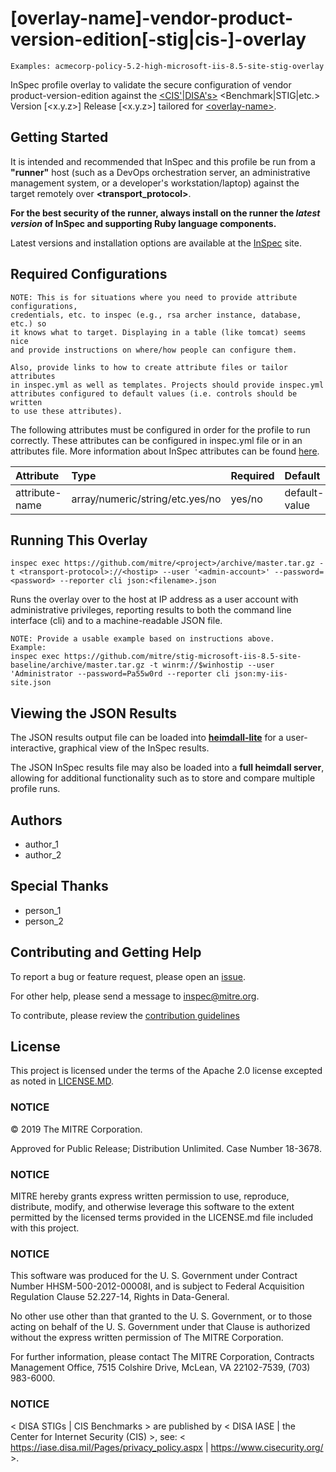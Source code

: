 # [overlay-name]-vendor-product-version-edition[-stig|cis-]-overlay

    Examples: acmecorp-policy-5.2-high-microsoft-iis-8.5-site-stig-overlay

InSpec profile overlay to validate the secure configuration of vendor product-version-edition against the [\<CIS'|DISA's\>](http://linktoguide) \<Benchmark|STIG|etc.\> Version [\<x.y.z\>] Release [\<x.y.z\>] tailored for [\<overlay-name>](http://linktooverlayguide).

## Getting Started  
It is intended and recommended that InSpec and this profile be run from a __"runner"__ host (such as a DevOps orchestration server, an administrative management system, or a developer's workstation/laptop) against the target remotely over __<transport_protocol>__.
    
__For the best security of the runner, always install on the runner the _latest version_ of InSpec and supporting Ruby language components.__ 

Latest versions and installation options are available at the [InSpec](http://inspec.io/) site.

## Required Configurations
    NOTE: This is for situations where you need to provide attribute configurations, 
    credentials, etc. to inspec (e.g., rsa archer instance, database, etc.) so 
    it knows what to target. Displaying in a table (like tomcat) seems nice 
    and provide instructions on where/how people can configure them.

    Also, provide links to how to create attribute files or tailor attributes 
    in inspec.yml as well as templates. Projects should provide inspec.yml 
    attributes configured to default values (i.e. controls should be written 
    to use these attributes).
The following attributes must be configured in order for the profile to run correctly. These attributes can be configured in inspec.yml file or in an attributes file. More information about InSpec attributes can be found [here](https://www.inspec.io/docs/reference/profiles/).
    
| Attribute      | Type                            | Required | Default        | Description               |
| :---           | :---                            | :---     | :---           | :---                      |
| attribute-name | array/numeric/string/etc.yes/no | yes/no   | default-value  | Description of attribute. |

## Running This Overlay

    inspec exec https://github.com/mitre/<project>/archive/master.tar.gz -t <transport-protocol>://<hostip> --user '<admin-account>' --password=<password> --reporter cli json:<filename>.json

Runs the overlay over <transport-protocol> to the host at IP address <hostip> as a user account with administrative privileges, reporting results to both the command line interface (cli) and to a machine-readable JSON file. 

    NOTE: Provide a usable example based on instructions above. 
    Example:
    inspec exec https://github.com/mitre/stig-microsoft-iis-8.5-site-baseline/archive/master.tar.gz -t winrm://$winhostip --user 'Administrator --password=Pa55w0rd --reporter cli json:my-iis-site.json

## Viewing the JSON Results

The JSON results output file can be loaded into __[heimdall-lite](https://mitre.github.io/heimdall-lite/)__ for a user-interactive, graphical view of the InSpec results. 

The JSON InSpec results file may also be loaded into a __full heimdall server__, allowing for additional functionality such as to store and compare multiple profile runs.

## Authors
* author_1
* author_2

## Special Thanks
* person_1
* person_2

## Contributing and Getting Help
To report a bug or feature request, please open an [issue](https://github.com/ejaronne/readmes/issues/new).

For other help, please send a message to [inspec@mitre.org](mailto:inspec@mitre.org).

To contribute, please review the [contribution guidelines](https://github.com/mitre/docs-mitre-inspec/blob/master/CONTRIBUTING.md)

## License 

This project is licensed under the terms of the Apache 2.0 license excepted as noted in [LICENSE.MD](https://github.com/mitre/project/blob/master/LICENSE.md). 

### NOTICE

© 2019 The MITRE Corporation.  

Approved for Public Release; Distribution Unlimited. Case Number 18-3678.  

### NOTICE
MITRE hereby grants express written permission to use, reproduce, distribute, modify, and otherwise leverage this software to the extent permitted by the licensed terms provided in the LICENSE.md file included with this project.

### NOTICE  

This software was produced for the U. S. Government under Contract Number HHSM-500-2012-00008I, and is subject to Federal Acquisition Regulation Clause 52.227-14, Rights in Data-General.  

No other use other than that granted to the U. S. Government, or to those acting on behalf of the U. S. Government under that Clause is authorized without the express written permission of The MITRE Corporation. 

For further information, please contact The MITRE Corporation, Contracts Management Office, 7515 Colshire Drive, McLean, VA  22102-7539, (703) 983-6000.  

### NOTICE

< DISA STIGs | CIS Benchmarks > are published by < DISA IASE | the Center for Internet Security (CIS) >, see: 
< https://iase.disa.mil/Pages/privacy_policy.aspx | https://www.cisecurity.org/ >.

